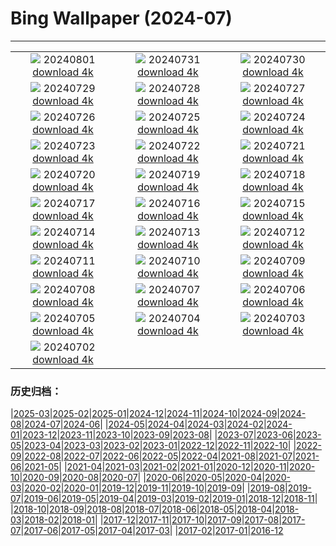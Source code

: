 # Bing Wallpaper (2024-07)
**************
| | | |
| :----: | :----: | :----: |
| ![](https://www.bing.com/th?id=OHR.KaptaiLake_ZH-CN9085738832_1920x1080.jpg) 20240801 [download 4k](https://www.bing.com/th?id=OHR.KaptaiLake_ZH-CN9085738832_UHD.jpg) | ![](https://www.bing.com/th?id=OHR.HoodoosBryce_ZH-CN8398575172_1920x1080.jpg) 20240731 [download 4k](https://www.bing.com/th?id=OHR.HoodoosBryce_ZH-CN8398575172_UHD.jpg) | ![](https://www.bing.com/th?id=OHR.GimignanoTuscany_ZH-CN8059318824_1920x1080.jpg) 20240730 [download 4k](https://www.bing.com/th?id=OHR.GimignanoTuscany_ZH-CN8059318824_UHD.jpg) |
| ![](https://www.bing.com/th?id=OHR.CorbettTigers_ZH-CN6927569938_1920x1080.jpg) 20240729 [download 4k](https://www.bing.com/th?id=OHR.CorbettTigers_ZH-CN6927569938_UHD.jpg) | ![](https://www.bing.com/th?id=OHR.BeachHutsSweden_ZH-CN4193150313_1920x1080.jpg) 20240728 [download 4k](https://www.bing.com/th?id=OHR.BeachHutsSweden_ZH-CN4193150313_UHD.jpg) | ![](https://www.bing.com/th?id=OHR.RhinelandVineyards_ZH-CN3332101688_1920x1080.jpg) 20240727 [download 4k](https://www.bing.com/th?id=OHR.RhinelandVineyards_ZH-CN3332101688_UHD.jpg) |
| ![](https://www.bing.com/th?id=OHR.PontNeuf_ZH-CN3158359446_1920x1080.jpg) 20240726 [download 4k](https://www.bing.com/th?id=OHR.PontNeuf_ZH-CN3158359446_UHD.jpg) | ![](https://www.bing.com/th?id=OHR.SmokyMountainTrail_ZH-CN4691667074_1920x1080.jpg) 20240725 [download 4k](https://www.bing.com/th?id=OHR.SmokyMountainTrail_ZH-CN4691667074_UHD.jpg) | ![](https://www.bing.com/th?id=OHR.SheepCousins_ZH-CN4262132476_1920x1080.jpg) 20240724 [download 4k](https://www.bing.com/th?id=OHR.SheepCousins_ZH-CN4262132476_UHD.jpg) |
| ![](https://www.bing.com/th?id=OHR.MethoniCastle_ZH-CN4054146065_1920x1080.jpg) 20240723 [download 4k](https://www.bing.com/th?id=OHR.MethoniCastle_ZH-CN4054146065_UHD.jpg) | ![](https://www.bing.com/th?id=OHR.TheGreatHeat2024_ZH-CN6033129823_1920x1080.jpg) 20240722 [download 4k](https://www.bing.com/th?id=OHR.TheGreatHeat2024_ZH-CN6033129823_UHD.jpg) | ![](https://www.bing.com/th?id=OHR.ZanzibarBoats_ZH-CN2915388379_1920x1080.jpg) 20240721 [download 4k](https://www.bing.com/th?id=OHR.ZanzibarBoats_ZH-CN2915388379_UHD.jpg) |
| ![](https://www.bing.com/th?id=OHR.MineralMoon_ZH-CN2555749456_1920x1080.jpg) 20240720 [download 4k](https://www.bing.com/th?id=OHR.MineralMoon_ZH-CN2555749456_UHD.jpg) | ![](https://www.bing.com/th?id=OHR.YoungJaguar_ZH-CN2249923627_1920x1080.jpg) 20240719 [download 4k](https://www.bing.com/th?id=OHR.YoungJaguar_ZH-CN2249923627_UHD.jpg) | ![](https://www.bing.com/th?id=OHR.MayotteCoral_ZH-CN8106288026_1920x1080.jpg) 20240718 [download 4k](https://www.bing.com/th?id=OHR.MayotteCoral_ZH-CN8106288026_UHD.jpg) |
| ![](https://www.bing.com/th?id=OHR.MedievalRothenburg_ZH-CN1522774136_1920x1080.jpg) 20240717 [download 4k](https://www.bing.com/th?id=OHR.MedievalRothenburg_ZH-CN1522774136_UHD.jpg) | ![](https://www.bing.com/th?id=OHR.AncientOrkney_ZH-CN1110318653_1920x1080.jpg) 20240716 [download 4k](https://www.bing.com/th?id=OHR.AncientOrkney_ZH-CN1110318653_UHD.jpg) | ![](https://www.bing.com/th?id=OHR.TateishiPark_ZH-CN9903501398_1920x1080.jpg) 20240715 [download 4k](https://www.bing.com/th?id=OHR.TateishiPark_ZH-CN9903501398_UHD.jpg) |
| ![](https://www.bing.com/th?id=OHR.SilkyShark_ZH-CN9523915460_1920x1080.jpg) 20240714 [download 4k](https://www.bing.com/th?id=OHR.SilkyShark_ZH-CN9523915460_UHD.jpg) | ![](https://www.bing.com/th?id=OHR.CappadociaRocks_ZH-CN9283633861_1920x1080.jpg) 20240713 [download 4k](https://www.bing.com/th?id=OHR.CappadociaRocks_ZH-CN9283633861_UHD.jpg) | ![](https://www.bing.com/th?id=OHR.RainierWildflowers_ZH-CN7392242353_1920x1080.jpg) 20240712 [download 4k](https://www.bing.com/th?id=OHR.RainierWildflowers_ZH-CN7392242353_UHD.jpg) |
| ![](https://www.bing.com/th?id=OHR.GangiSicily_ZH-CN9086944081_1920x1080.jpg) 20240711 [download 4k](https://www.bing.com/th?id=OHR.GangiSicily_ZH-CN9086944081_UHD.jpg) | ![](https://www.bing.com/th?id=OHR.CollaredAracari_ZH-CN8787234462_1920x1080.jpg) 20240710 [download 4k](https://www.bing.com/th?id=OHR.CollaredAracari_ZH-CN8787234462_UHD.jpg) | ![](https://www.bing.com/th?id=OHR.TalampayaNP_ZH-CN7905859626_1920x1080.jpg) 20240709 [download 4k](https://www.bing.com/th?id=OHR.TalampayaNP_ZH-CN7905859626_UHD.jpg) |
| ![](https://www.bing.com/th?id=OHR.NorwayBlueberries_ZH-CN7643097235_1920x1080.jpg) 20240708 [download 4k](https://www.bing.com/th?id=OHR.NorwayBlueberries_ZH-CN7643097235_UHD.jpg) | ![](https://www.bing.com/th?id=OHR.YenBaiTerraces_ZH-CN7224453501_1920x1080.jpg) 20240707 [download 4k](https://www.bing.com/th?id=OHR.YenBaiTerraces_ZH-CN7224453501_UHD.jpg) | ![](https://www.bing.com/th?id=OHR.ConwyRiver_ZH-CN6871799250_1920x1080.jpg) 20240706 [download 4k](https://www.bing.com/th?id=OHR.ConwyRiver_ZH-CN6871799250_UHD.jpg) |
| ![](https://www.bing.com/th?id=OHR.NoahBeach_ZH-CN6676061324_1920x1080.jpg) 20240705 [download 4k](https://www.bing.com/th?id=OHR.NoahBeach_ZH-CN6676061324_UHD.jpg) | ![](https://www.bing.com/th?id=OHR.ZaharaDeLaSierra_ZH-CN6500182265_1920x1080.jpg) 20240704 [download 4k](https://www.bing.com/th?id=OHR.ZaharaDeLaSierra_ZH-CN6500182265_UHD.jpg) | ![](https://www.bing.com/th?id=OHR.MeerkatManor_ZH-CN2486051161_1920x1080.jpg) 20240703 [download 4k](https://www.bing.com/th?id=OHR.MeerkatManor_ZH-CN2486051161_UHD.jpg) |
| ![](https://www.bing.com/th?id=OHR.ItalicaRuins_ZH-CN5932138207_1920x1080.jpg) 20240702 [download 4k](https://www.bing.com/th?id=OHR.ItalicaRuins_ZH-CN5932138207_UHD.jpg) |  |  |

### 历史归档：

|[2025-03](2025-03/2025-03.md)|[2025-02](2025-02/2025-02.md)|[2025-01](2025-01/2025-01.md)|[2024-12](2024-12/2024-12.md)|[2024-11](2024-11/2024-11.md)|[2024-10](2024-10/2024-10.md)|[2024-09](2024-09/2024-09.md)|[2024-08](2024-08/2024-08.md)|[2024-07](2024-07/2024-07.md)|[2024-06](2024-06/2024-06.md)|
|[2024-05](2024-05/2024-05.md)|[2024-04](2024-04/2024-04.md)|[2024-03](2024-03/2024-03.md)|[2024-02](2024-02/2024-02.md)|[2024-01](2024-01/2024-01.md)|[2023-12](2023-12/2023-12.md)|[2023-11](2023-11/2023-11.md)|[2023-10](2023-10/2023-10.md)|[2023-09](2023-09/2023-09.md)|[2023-08](2023-08/2023-08.md)|
|[2023-07](2023-07/2023-07.md)|[2023-06](2023-06/2023-06.md)|[2023-05](2023-05/2023-05.md)|[2023-04](2023-04/2023-04.md)|[2023-03](2023-03/2023-03.md)|[2023-02](2023-02/2023-02.md)|[2023-01](2023-01/2023-01.md)|[2022-12](2022-12/2022-12.md)|[2022-11](2022-11/2022-11.md)|[2022-10](2022-10/2022-10.md)|
|[2022-09](2022-09/2022-09.md)|[2022-08](2022-08/2022-08.md)|[2022-07](2022-07/2022-07.md)|[2022-06](2022-06/2022-06.md)|[2022-05](2022-05/2022-05.md)|[2022-04](2022-04/2022-04.md)|[2021-08](2021-08/2021-08.md)|[2021-07](2021-07/2021-07.md)|[2021-06](2021-06/2021-06.md)|[2021-05](2021-05/2021-05.md)|
|[2021-04](2021-04/2021-04.md)|[2021-03](2021-03/2021-03.md)|[2021-02](2021-02/2021-02.md)|[2021-01](2021-01/2021-01.md)|[2020-12](2020-12/2020-12.md)|[2020-11](2020-11/2020-11.md)|[2020-10](2020-10/2020-10.md)|[2020-09](2020-09/2020-09.md)|[2020-08](2020-08/2020-08.md)|[2020-07](2020-07/2020-07.md)|
|[2020-06](2020-06/2020-06.md)|[2020-05](2020-05/2020-05.md)|[2020-04](2020-04/2020-04.md)|[2020-03](2020-03/2020-03.md)|[2020-02](2020-02/2020-02.md)|[2020-01](2020-01/2020-01.md)|[2019-12](2019-12/2019-12.md)|[2019-11](2019-11/2019-11.md)|[2019-10](2019-10/2019-10.md)|[2019-09](2019-09/2019-09.md)|
|[2019-08](2019-08/2019-08.md)|[2019-07](2019-07/2019-07.md)|[2019-06](2019-06/2019-06.md)|[2019-05](2019-05/2019-05.md)|[2019-04](2019-04/2019-04.md)|[2019-03](2019-03/2019-03.md)|[2019-02](2019-02/2019-02.md)|[2019-01](2019-01/2019-01.md)|[2018-12](2018-12/2018-12.md)|[2018-11](2018-11/2018-11.md)|
|[2018-10](2018-10/2018-10.md)|[2018-09](2018-09/2018-09.md)|[2018-08](2018-08/2018-08.md)|[2018-07](2018-07/2018-07.md)|[2018-06](2018-06/2018-06.md)|[2018-05](2018-05/2018-05.md)|[2018-04](2018-04/2018-04.md)|[2018-03](2018-03/2018-03.md)|[2018-02](2018-02/2018-02.md)|[2018-01](2018-01/2018-01.md)|
|[2017-12](2017-12/2017-12.md)|[2017-11](2017-11/2017-11.md)|[2017-10](2017-10/2017-10.md)|[2017-09](2017-09/2017-09.md)|[2017-08](2017-08/2017-08.md)|[2017-07](2017-07/2017-07.md)|[2017-06](2017-06/2017-06.md)|[2017-05](2017-05/2017-05.md)|[2017-04](2017-04/2017-04.md)|[2017-03](2017-03/2017-03.md)|
|[2017-02](2017-02/2017-02.md)|[2017-01](2017-01/2017-01.md)|[2016-12](2016-12/2016-12.md)